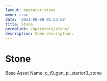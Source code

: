 ```yaml
---
layout: operator-stone
menu: true
date: '2021-08-09 01:53:59'
title: Stone
permalink: /operators/stone/
description: Some description.
---
```


# Stone

Base Asset Name: c_t9_gen_pl_starter3_stone